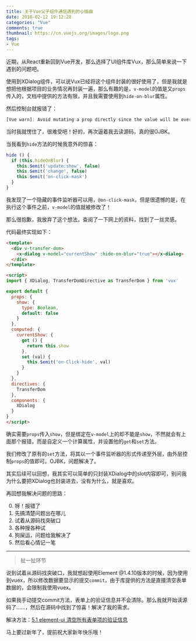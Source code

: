```yaml
---
title: 关于Vue父子组件通信遇到的小插曲
date: 2018-02-12 19:12:28
categories: "Vue"
comments: true
thumbnail: https://cn.vuejs.org/images/logo.png
tags:
- Vue
---
```


<!-- no node -->

<!-- more -->

近期，从React重新回到Vue开发，那么选择了UI组件库Vux，那么简单来说一下遇到的问题吧。

使用到XDialog组件，可以说Vux已经将这个组件封装的很好使用了，但是我就是想把他根据项目的业务情况再封装一遍，那么有趣的是，`v-model`的值是又`props`传入的，文档中提供的方法有限，并且我需要使用到`hide-on-blur`属性。

然后控制台就报错了：
```javascript
[Vue warn]: Avoid mutating a prop directly since the value will be overwritten whenever the parent component re-renders. Instead, use a data or computed property based on the prop's value. Prop being mutated: "..."
```

当时我就愣住了，很难受吧！好的，再次逼着我去读源码，真的很OJBK。

当我看到`hide`方法的时候我意外的惊喜：

```javascript
hide () {
  if (this.hideOnBlur) {
    this.$emit('update:show', false)
    this.$emit('change', false)
    this.$emit('on-click-mask')
  }
}
```

我发现了一个隐藏的事件监听器可以用，`@on-click-mask`，但是很遗憾的是，在执行这个事件之前，`v-model`的值就被修改了！

那么很抱歉，我放弃了这个想法，查阅了一下网上的资料，找到了一丝灵感。

代码最终实现如下：

```html
<template>
  <div v-transfer-dom>
    <x-dialog v-model="currentShow" :hide-on-blur="true"></x-dialog>
  </div>
</template>

<script>
import { XDialog, TransferDomDirective as TransferDom } from 'vux'

export default {
  props: {
    show: {
      type: Boolean,
      default: false
    }
  },
  computed: {
    currentShow: {
      get () {
        return this.show
      },
      set (val) {
        this.$emit('on-Click-hide', val)
      }
    }
  },
  directives: {
    TransferDom
  },
  components: {
    XDialog
  }
}
</script>
```

确实需要`props`传入`show`，但是绑定在`v-model`上的却不能是`show`，不然就会有上面那个报错，而是自定义一个计算属性，并设置他的`get`和`set`方法。

我们修改了原有的`set`方法，将其以一个事件监听器的形式传递至外层，由外层控制`props`的值即可。OJBK，问题解决了。

其实后续可以回想，我其实可以简单的只封装XDialog中的slot内容即可，别问我为什么要把XDialog也封装进去，没有为什么，就是喜欢。

再回想我解决问题的思路：

0. 呀！报错了
1. 先搞清楚问题出在哪儿
2. 试着从源码找突破口
3. 各种搜各种试
4. 狗屎运，问题给我解决了
5. 然后看心情记一笔

---
>扯一扯环节

说到试着从源码找突破口，我就想起使用Element @1.4.10版本的时候，因为使用到vuex，所以修改数据要显示的提交`commit`，由于库提供的方法是直接清空表单数据的，会限制我使用vuex。

如果我手动提交commit方法，表单上的验证信息并不会清除。那么我就开始读源码了……，然后在源码中找到了惊喜！解决了我的需求。

解决方法：[5.1 element-ui 清空所有表单项的验证信息](http://zongzi531.com/2017/11/25/%E8%BF%9B%E9%98%B6es6%E4%BA%8C/)

马上要过新年了，提前祝大家新年快乐哦！
